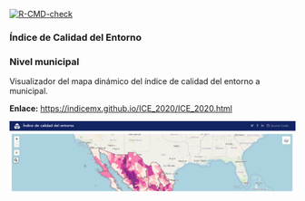 
<!-- README.md is generated from README.Rmd. Please edit that file -->
<!-- badges: start -->

[![R-CMD-check](https://github.com/r-lib/usethis/actions/workflows/R-CMD-check.yaml/badge.svg)](https://github.com/r-lib/usethis/actions/workflows/R-CMD-check.yaml)

<!-- badges: end -->

### Índice de Calidad del Entorno

### Nivel municipal

Visualizador del mapa dinámico del índice de calidad del entorno a
municipal.

**Enlace:** <https://indicemx.github.io/ICE_2020/ICE_2020.html>

![](https://github.com/IndiceMx/ICE_2020/blob/main/img/images01.png?raw=true)
